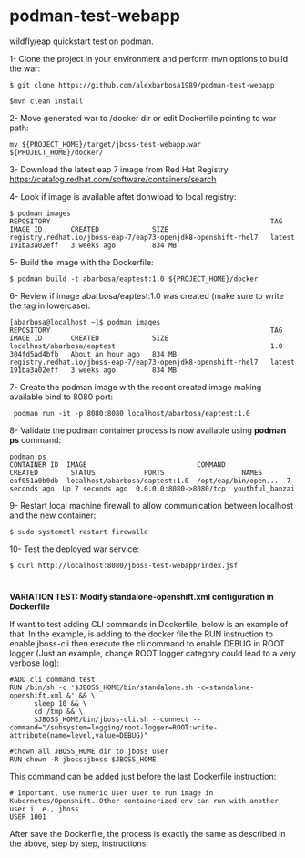# podman-test-webapp
wildfly/eap quickstart test on podman.

1- Clone the project in your environment and perform mvn options to build the war:

~~~
$ git clone https://github.com/alexbarbosa1989/podman-test-webapp

$mvn clean install
~~~

2- Move generated war to /docker dir or edit Dockerfile pointing to war path:
~~~
mv ${PROJECT_HOME}/target/jboss-test-webapp.war ${PROJECT_HOME}/docker/
~~~

3- Download the latest eap 7 image from Red Hat Registry https://catalog.redhat.com/software/containers/search

4- Look if image is available aftet donwload to local registry:

~~~
$ podman images
REPOSITORY                                                      TAG      IMAGE ID       CREATED             SIZE
registry.redhat.io/jboss-eap-7/eap73-openjdk8-openshift-rhel7   latest   191ba3a02eff   3 weeks ago         834 MB

~~~

5- Build the image with the Dockerfile:

~~~
$ podman build -t abarbosa/eaptest:1.0 ${PROJECT_HOME}/docker
~~~

6- Review if image abarbosa/eaptest:1.0 was created (make sure to write the tag in lowercase):

~~~
[abarbosa@localhost ~]$ podman images
REPOSITORY                                                      TAG      IMAGE ID       CREATED             SIZE
localhost/abarbosa/eaptest                                      1.0      304fd5ad4bfb   About an hour ago   834 MB
registry.redhat.io/jboss-eap-7/eap73-openjdk8-openshift-rhel7   latest   191ba3a02eff   3 weeks ago         834 MB

~~~

7- Create the podman image with the recent created image making available bind to 8080 port:

~~~
 podman run -it -p 8080:8080 localhost/abarbosa/eaptest:1.0
~~~

8- Validate the podman container process is now available using **podman ps** command:

~~~
podman ps
CONTAINER ID  IMAGE                           COMMAND               CREATED        STATUS            PORTS                   NAMES
eaf051a0b0db  localhost/abarbosa/eaptest:1.0  /opt/eap/bin/open...  7 seconds ago  Up 7 seconds ago  0.0.0.0:8080->8080/tcp  youthful_banzai
~~~

9- Restart local machine firewall to allow communication between localhost and the new container:

~~~
$ sudo systemctl restart firewalld
~~~

10- Test the deployed war service:

~~~
$ curl http://localhost:8080/jboss-test-webapp/index.jsf
~~~


# 

**VARIATION TEST:  Modify standalone-openshift.xml configuration in Dockerfile**

If want to test adding CLI commands in Dockerfile, below is an example of that. In the example, is adding to the docker file the RUN instruction to enable jboss-cli then execute the cli command to enable DEBUG in ROOT logger (Just an example, change ROOT logger category could lead to a very verbose log):

~~~
#ADD cli command test
RUN /bin/sh -c '$JBOSS_HOME/bin/standalone.sh -c=standalone-openshift.xml &' && \
      sleep 10 && \
      cd /tmp && \
      $JBOSS_HOME/bin/jboss-cli.sh --connect --command="/subsystem=logging/root-logger=ROOT:write-attribute(name=level,value=DEBUG)"

#chown all JBOSS_HOME dir to jboss user
RUN chown -R jboss:jboss $JBOSS_HOME
~~~

This command can be added just before the last Dockerfile instruction:

~~~
# Important, use numeric user user to run image in Kubernetes/Openshift. Other containerized env can run with another user i. e., jboss
USER 1001
~~~

After save the Dockerfile, the process is exactly the same as described in the above, step by step, instructions.
